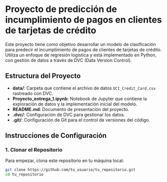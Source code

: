 # Proyecto de predicción de incumplimiento de pagos en clientes de tarjetas de crédito

Este proyecto tiene como objetivo desarrollar un modelo de clasificación para predecir el incumplimiento de pagos de clientes de tarjetas de crédito. Utiliza un enfoque de regresión logística y está implementado en Python, con gestión de datos a través de DVC (Data Version Control).

## Estructura del Proyecto

- **data/**: Carpeta que contiene el archivo de datos `UCI_Credit_Card.csv` rastreado con DVC.
- **Proyecto_entrega_1.ipynb**: Notebook de Jupyter que contiene la exploración de datos y la implementación inicial del modelo.
- **README.md**: Documento de presentación del proyecto.
- **.dvc/**: Configuración de DVC para gestionar los datos.
- **.git/**: Configuración de Git para el control de versiones del código.

## Instrucciones de Configuración

### 1. Clonar el Repositorio

Para empezar, clona este repositorio en tu máquina local:

```bash
git clone https://github.com/tu_usuario/tu_repositorio.git
cd tu_repositorio
